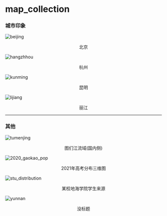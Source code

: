 # map_collection

### 城市印象

![beijing](beijing.jpeg)

<div align="center">北京</div>

![hangzhhou](hangzhou.jpeg)

<div align="center">杭州</div>

![kunming](kunming.jpg)

<div align="center">昆明</div>

![lijiang](lijaing.jpeg)

<div align="center">丽江</div>

***

### 其他

![tumenjing](tumj.jpeg)

<div align="center">图们江流域(国内侧)</div>

![2020_gaokao_pop](2020_gaokao_stu_pop.png)

<div align="center">2021年高考分布三维图</div>

![stu_distribution](stu_distribution.png)

<div align="center">某校地海学院学生来源</div>

![yunnan](yunnan.png)

<div align="center">没标题</div>
